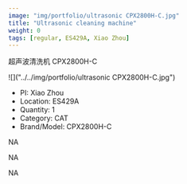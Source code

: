 ```yaml
---
image: "img/portfolio/ultrasonic CPX2800H-C.jpg"
title: "Ultrasonic cleaning machine"
weight: 0
tags: [regular, ES429A, Xiao Zhou]
---
```


超声波清洗机 CPX2800H-C

<!--more-->

![]("../../img/portfolio/ultrasonic CPX2800H-C.jpg")

- PI: Xiao Zhou
- Location: ES429A
- Quantity: 1
- Category: CAT
- Brand/Model: CPX2800H-C

NA

NA

NA
